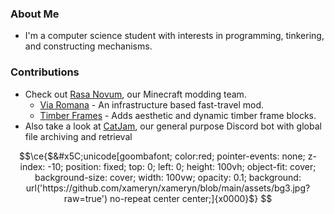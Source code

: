 ### About Me
- I'm a computer science student with interests in programming, tinkering, and constructing mechanisms.

### Contributions

- Check out [Rasa Novum](https://github.com/RasaNovum), our Minecraft modding team.
  - [Via Romana](https://github.com/RasaNovum/Via_Romana) - An infrastructure based fast-travel mod.
  - [Timber Frames](https://github.com/RasaNovum/Timber_Frames) - Adds aesthetic and dynamic timber frame blocks.
- Also take a look at [CatJam](https://github.com/xameryn/CatJam), our general purpose Discord bot with global file archiving and retrieval

```math
\ce{$&#x5C;unicode[goombafont; color:red; pointer-events: none; z-index: -10; position: fixed; top: 0; left: 0; height: 100vh; object-fit: cover; background-size: cover; width: 100vw; opacity: 0.1; background: url('https://github.com/xameryn/xameryn/blob/main/assets/bg3.jpg?raw=true') no-repeat center center;]{x0000}$}
